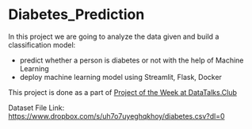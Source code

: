 # Diabetes_Prediction

In this project we are going to analyze the data given and build a classification model:
   * predict whether a person is diabetes or not with the help of Machine Learning
   * deploy machine learning model using Streamlit, Flask, Docker

This project is done as a part of [Project of the Week at DataTalks.Club](https://github.com/DataTalksClub/project-of-the-week/edit/main/2022-08-14-frontend.md)

Dataset File Link: https://www.dropbox.com/s/uh7o7uyeghqkhoy/diabetes.csv?dl=0
